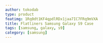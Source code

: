 ```yaml
---
author: tokodab
type: product
featimg: 1Rq0dt1KF4qpdlRDx1jaa7IC7FRq9mVXA
title: Flatliners Samsung Galaxy S9 Case
tags: [samsung, galaxy, s9]
category: [samsung]
---
```


